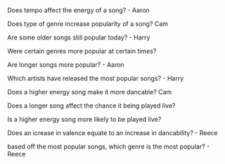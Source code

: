 Does tempo affect the energy of a song? - Aaron

Does type of genre increase popularity of a song? Cam

Are some older songs still popular today? - Harry

Were certain genres more popular at certain times?

Are longer songs more popular? - Aaron

Which artists have released the most popular songs? - Harry

Does a higher energy song make it more dancable? Cam

Does a longer song affect the chance it being played live?

Is a higher energy song more likely to be played live?

Does an icrease in valence equate to an increase in dancability? - Reece

based off the most popular songs, which genre is the most popular? - Reece
